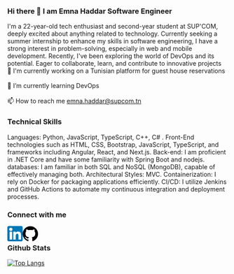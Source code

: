 ### Hi there 👋 I am Emna Haddar Software Engineer

I'm a 22-year-old tech enthusiast and second-year student at SUP'COM, deeply excited about anything related to technology. Currently seeking a summer internship to enhance my skills in software engineering, I have a strong interest in problem-solving, especially in web and mobile development. Recently, I've been exploring the world of DevOps and its potential. Eager to collaborate, learn, and contribute to innovative projects
<br>
🔭 I'm currently working on a Tunisian platform for guest house reservations
<br>  
🌱 I’m currently learning DevOps
<br>  
📫 How to reach me emna.haddar@supcom.tn
### Technical Skills
Languages: Python, JavaScript, TypeScript, C++, C# .
Front-End technologies such as HTML, CSS, Bootstrap, JavaScript, TypeScript, and frameworks including Angular, React, and Next.js.
Back-end: I am proficient in .NET Core and have some familiarity with Spring Boot and nodejs.
databases: I am familiar in both SQL and NoSQL (MongoDB), capable of effectively managing both.
Architectural Styles: MVC.
Containerization: I rely on Docker for packaging applications efficiently.
CI/CD: I utilize Jenkins and GitHub Actions to automate my continuous integration and deployment processes.
### Connect with me
<a href="https://www.linkedin.com/in/emna-haddar-16bb1a259/">
  <img align="left" src="https://github.com/Emnahad/Emnahad/raw/main/linkedin.png" alt="Emna Haddar | Linkedin" width="35px"/>
</a>
<a href="https://github.com/Emnahad">
  <img align="left" src="https://github.com/Emnahad/Emnahad/blob/main/Github.png" alt="Emna Haddar | Github" width="35px"/>
</a>
<br>  





### Github Stats

[![Top Langs](https://github-readme-stats.vercel.app/api/top-langs/?username=Emnahad&layout=compact)](https://github.com/Emnahad)

